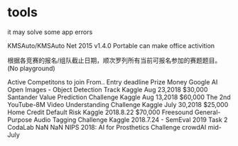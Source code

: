 # tools
it may solve some app errors

KMSAuto/KMSAuto Net 2015 v1.4.0 Portable can make office activition


根据各竞赛的报名/组队截止日期，顺次罗列所有当前可报名参加的赛题题目。(No playground)

Active Competitons to join	From..	Entry deadline	Prize Money
Google AI Open Images - Object Detection Track	Kaggle	Aug 23,2018	$30,000
Santander Value Prediction Challenge	Kaggle	Aug 13,2018	$60,000
The 2nd YouTube-8M Video Understanding Challenge	Kaggle	July 30,2018	$25,000
Home Credit Default Risk	Kaggle	2018.8.22	$70,000
Freesound General-Purpose Audio Tagging Challenge	Kaggle	2018.7.24	-
SemEval 2019 Task 2	CodaLab	NaN	NaN
NIPS 2018: AI for Prosthetics Challenge	crowdAI	mid-July	
